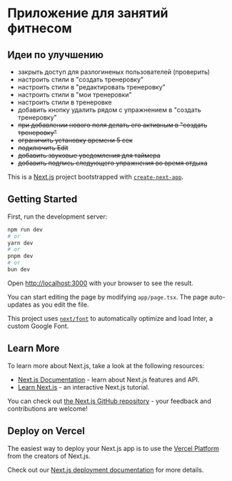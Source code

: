 # Приложение для занятий фитнесом

## Идеи по улучшению

- закрыть доступ для разлогиненых пользователей (проверить)
- настроить стили в "создать тренеровку"
- настроить стили в "редактировать тренеровку"
- настроить стили в "мои тренеровки"
- настроить стили в тренеровке
- добавить кнопку удалить рядом с упражнением в "создать тренеровку"
- ~~при добавлении нового поля делать его активным в "создать тренеровку"~~
- ~~ограничить установку времени 5 сек~~
- ~~подключить Edit~~
- ~~добавить звуковые уведомления для таймера~~
- ~~добавить подпись следующего упражнения во время отдыха~~

This is a [Next.js](https://nextjs.org/) project bootstrapped with [`create-next-app`](https://github.com/vercel/next.js/tree/canary/packages/create-next-app).

## Getting Started

First, run the development server:

```bash
npm run dev
# or
yarn dev
# or
pnpm dev
# or
bun dev
```

Open [http://localhost:3000](http://localhost:3000) with your browser to see the result.

You can start editing the page by modifying `app/page.tsx`. The page auto-updates as you edit the file.

This project uses [`next/font`](https://nextjs.org/docs/basic-features/font-optimization) to automatically optimize and load Inter, a custom Google Font.

## Learn More

To learn more about Next.js, take a look at the following resources:

- [Next.js Documentation](https://nextjs.org/docs) - learn about Next.js features and API.
- [Learn Next.js](https://nextjs.org/learn) - an interactive Next.js tutorial.

You can check out [the Next.js GitHub repository](https://github.com/vercel/next.js/) - your feedback and contributions are welcome!

## Deploy on Vercel

The easiest way to deploy your Next.js app is to use the [Vercel Platform](https://vercel.com/new?utm_medium=default-template&filter=next.js&utm_source=create-next-app&utm_campaign=create-next-app-readme) from the creators of Next.js.

Check out our [Next.js deployment documentation](https://nextjs.org/docs/deployment) for more details.
